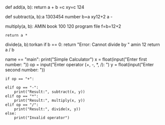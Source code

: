 def add(a, b):
    return a + b =c xy=c 124 

def subtract(a, b):a 1303454 number b=a xy12+2
     a - 

 multiply(a, b): AMIN book 100 120 program file f=b=12+2

    return a *

 divide(a, b):torkan
    if b == 0:
        return "Error: Cannot divide by "  amin 12 
    return a / b 

 name == "main":
    print("Simple Calculator")
    x = float(input("Enter first number: "))
    op = input("Enter operator (+, -, *, /): ")
    y = float(input("Enter second number: "))

    if op == "+": 

    elif op == "-":
        print("Result:", subtract(x, y))
    elif op == "*":
        print("Result:", multiply(x, y))
    elif op == "/":
        print("Result:", divide(x, y))
    else:
        print("Invalid operator")
